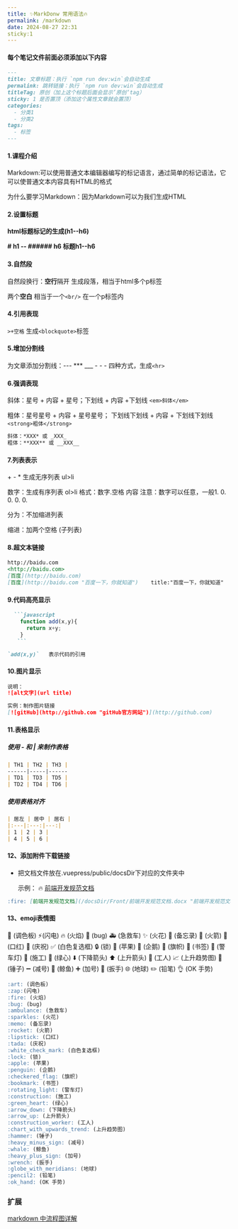 ```yaml
---
title: ✨MarkDonw 常用语法🔥
permalink: /markdown
date: 2024-08-27 22:31
sticky:1
---
```

#### 每个笔记文件前面必须添加以下内容
```markdown
---
title: 文章标题：执行 `npm run dev:win`会自动生成
permalink: 跳转链接：执行 `npm run dev:win`会自动生成
titleTag: 原创（加上这个标题后面会显示’原创‘tag）
sticky: 1 是否置顶（添加这个属性文章就会置顶）
categories:
  - 分类1
  - 分类2
tags:
  - 标签
---
```
#### 1.课程介绍

Markdown:可以使用普通文本编辑器编写的标记语言，通过简单的标记语法，它可以使普通文本内容具有HTML的格式

为什么要学习Markdown：因为Markdown可以为我们生成HTML

#### 2.设置标题

**html标题标记的生成(h1--h6)**

**# h1 -- ###### h6 标题h1--h6**

#### 3.自然段

自然段换行：**空行**隔开 生成段落，相当于html多个p标签

两个**空白** 相当于一个`<br/>`  在一个p标签内

#### 4.引用表现

`>+空格`  生成`<blockquote>`标签

#### 5.增加分割线

为文章添加分割线：---   ***  ___  - - - 四种方式，生成`<hr>`

#### 6.强调表现

斜体：星号 + 内容 + 星号；下划线 + 内容 +下划线   `<em>斜体</em>`

粗体：星号星号 + 内容 + 星号星号； 下划线下划线 + 内容 + 下划线下划线  `<strong>粗体</strong>`

~~~markdown
斜体：*XXX* 或 _XXX_
粗体：**XXX** 或 __XXX__
~~~

#### 7.列表表示

\+ - * 生成无序列表 ul>li

数字：生成有序列表 ol>li 格式：数字.空格 内容 注意：数字可以任意，一般1. 0. 0. 0. 0.

分为：不加缩进列表

缩进：加两个空格 (子列表)

#### 8.超文本链接

~~~markdown
http://baidu.com
<http://baidu.com>
[百度](http://baidu.com)
[百度](http://baidu.com "百度一下，你就知道")    title:"百度一下，你就知道"
~~~

#### 9.代码高亮显示

~~~markdown
  ```javascript
    function add(x,y){
      return x+y;
    }
   ```

`add(x,y)`   表示代码的引用
~~~

#### 10.图片显示

```markdown
说明：
![alt文字](url title)

实例：制作图片链接
[![gitHub](http://github.com "gitHub官方网站")](http://github.com)
```

#### 11.表格显示

##### 使用 - 和 | 来制作表格

~~~markdown
| TH1 | TH2 | TH3 |
------|-----|------
| TD1 | TD3 | TD5 |
| TD2 | TD4 | TD6 |
~~~

##### 使用表格对齐

```markdown
| 居左 | 居中 | 居右 |
|:---|:---:|---:|
| 1 | 2 | 3 |
| 4 | 5 | 6 |
```

#### 12、添加附件下载链接

- 把文档文件放在.vuepress/public/docsDir下对应的文件夹中

  示例： :fire: [前端开发规范文档](/docsDir/Front/前端开发规范文档.docx "前端开发规范文档")

```md
:fire: [前端开发规范文档](/docsDir/Front/前端开发规范文档.docx "前端开发规范文档")
```

#### 13、emoji表情图

:art: (调色板)
:zap:(闪电)
:fire: (火焰)
:bug: (bug)
:ambulance: (急救车)
:sparkles: (火花)
:memo: (备忘录)
:rocket: (火箭)
:lipstick: (口红)
:tada: (庆祝)
:white_check_mark: (白色复选框)
:lock: (锁)
:apple: (苹果)
:penguin: (企鹅)
:checkered_flag: (旗帜)
:bookmark: (书签)
:rotating_light: (警车灯)
:construction: (施工)
:green_heart: (绿心)
:arrow_down: (下降箭头)
:arrow_up: (上升箭头)
:construction_worker: (工人)
:chart_with_upwards_trend: (上升趋势图)
:hammer: (锤子)
:heavy_minus_sign: (减号)
:whale: (鲸鱼)
:heavy_plus_sign: (加号)
:wrench: (扳手)
:globe_with_meridians: (地球)
:pencil2: (铅笔)
:ok_hand: (OK 手势)

```md
:art: (调色板)
:zap:(闪电)
:fire: (火焰)
:bug: (bug)
:ambulance: (急救车)
:sparkles: (火花)
:memo: (备忘录)
:rocket: (火箭)
:lipstick: (口红)
:tada: (庆祝)
:white_check_mark: (白色复选框)
:lock: (锁)
:apple: (苹果)
:penguin: (企鹅)
:checkered_flag: (旗帜)
:bookmark: (书签)
:rotating_light: (警车灯)
:construction: (施工)
:green_heart: (绿心)
:arrow_down: (下降箭头)
:arrow_up: (上升箭头)
:construction_worker: (工人)
:chart_with_upwards_trend: (上升趋势图)
:hammer: (锤子)
:heavy_minus_sign: (减号)
:whale: (鲸鱼)
:heavy_plus_sign: (加号)
:wrench: (扳手)
:globe_with_meridians: (地球)
:pencil2: (铅笔)
:ok_hand: (OK 手势)
```
### 扩展

[markdown 中流程图详解](https://blog.csdn.net/suoxd123/article/details/84992282)